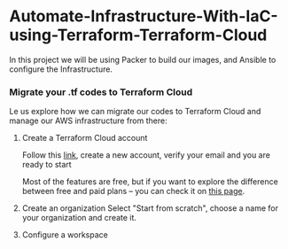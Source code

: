 # Automate-Infrastructure-With-IaC-using-Terraform-Terraform-Cloud
In this project we will be using Packer to build our images, and Ansible to configure the Infrastructure.

### Migrate your .tf codes to Terraform Cloud
Le us explore how we can migrate our codes to Terraform Cloud and manage our AWS infrastructure from there:
1. Create a Terraform Cloud account

    Follow this [link](https://app.terraform.io/signup/account), create a new account, verify your email and you are ready to start

    Most of the features are free, but if you want to explore the difference between free and paid plans – you can check it on [this page](https://www.hashicorp.com/products/terraform/pricing).

2. Create an organization
Select "Start from scratch", choose a name for your organization and create it.
3. Configure a workspace
